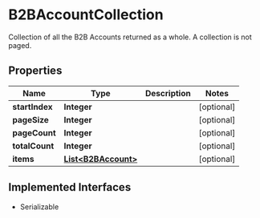 

# B2BAccountCollection

Collection of all the B2B Accounts returned as a whole. A collection is not paged.

## Properties

| Name | Type | Description | Notes |
|------------ | ------------- | ------------- | -------------|
|**startIndex** | **Integer** |  |  [optional] |
|**pageSize** | **Integer** |  |  [optional] |
|**pageCount** | **Integer** |  |  [optional] |
|**totalCount** | **Integer** |  |  [optional] |
|**items** | [**List&lt;B2BAccount&gt;**](B2BAccount.md) |  |  [optional] |


## Implemented Interfaces

* Serializable


